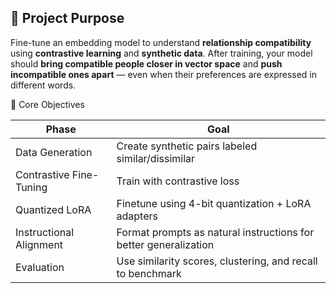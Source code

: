 ## 🧠 Project Purpose

Fine-tune an embedding model to understand **relationship compatibility** using **contrastive learning** and **synthetic data**. After training, your model should **bring compatible people closer in vector space** and **push incompatible ones apart** — even when their preferences are expressed in different words.

🎯 Core Objectives

| Phase | Goal |
|-------|------|
| Data Generation | Create synthetic pairs labeled similar/dissimilar |
| Contrastive Fine-Tuning | Train with contrastive loss |
| Quantized LoRA | Finetune using 4-bit quantization + LoRA adapters |
| Instructional Alignment | Format prompts as natural instructions for better generalization |
| Evaluation | Use similarity scores, clustering, and recall to benchmark |
